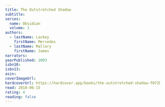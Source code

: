 ```yaml
---
title: The Outstretched Shadow
subtitle:
series:
  name: Obsidian
  volume: 1
authors:
  - lastName: Lackey
    firstName: Mercedes
  - lastName: Mallory
    firstName: James
narrators:
yearPublished: 2003
isbn10:
isbn13:
asin:
coverImageUrl:
hardcoverUrl: https://hardcover.app/books/the-outstretched-shadow-f072b91b-1795-451a-b468-134a0f6b929f/editions/31273158
read: 2018-06-15
rating: 4
reading: false
---
```

